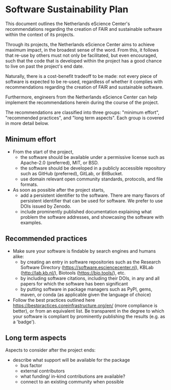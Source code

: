 Software Sustainability Plan
============================

This document outlines the Netherlands eScience Center's recommendations
regarding the creation of FAIR and sustainable software within the context of
its projects.

Through its projects, the Netherlands eScience Center aims to achieve maximum
impact, in the broadest sense of the word. From this, it follows that re-use by
others must not only be facilitated, but even encouraged, such that the code
that is developed within the project has a good chance to live on past the
project's end date.

Naturally, there is a cost-benefit tradeoff to be made: not every piece of
software is expected to be re-used, regardless of whether it complies with
recommendations regarding the creation of FAIR and sustainable software.

Furthermore, engineers from the Netherlands eScience Center can help implement
the recommendations herein during the course of the project.

The recommendations are classified into three groups: "minimum effort",
"recommended practices", and "long term aspects". Each group is covered in more
detail below.

Minimum effort
--------------

- From the start of the project,
    - the software should be available under a permissive license such as
      Apache-2.0 (preferred), MIT, or BSD.
    - the software should be developed in a publicly accessible repository such
      as GitHub (preferred), GitLab, or BitBucket.
    - use domain relevant open community standards, protocols, and file formats.
- As soon as possible after the project starts,
    - add a persistent identifier to the software. There are many flavors of
      persistent identifier that can be used for software. We prefer to use
      DOIs issued by Zenodo.
    - include prominently published documentation explaining what problem the
      software addresses, and showcasing the software with examples.

Recommended practices
---------------------

- Make sure your software is findable by search engines and humans alike:
    - by creating an entry in software repositories such as the Research
      Software Directory (https://software.esciencecenter.nl), KBLab
      (http://lab.kb.nl/), Biotools (https://bio.tools/), etc.
    - by including software citations, including their DOIs, in any and all
      papers for which the software has been significant
    - by putting software in package managers such as PyPI, gems, maven, or
      conda (as applicable given the language of choice)
- Follow the best practices outlined here
  https://bestpractices.coreinfrastructure.org/en/ (more compliance is better),
  or from an equivalent list. Be transparent in the degree to which your
  software is compliant by prominently publishing the results (e.g. as a
  'badge').

Long term aspects
-----------------

Aspects to consider after the project ends:

- describe what support will be available for the package
    - bus factor
    - external contributors
    - what funding/ in-kind contributions are available?
    - connect to an existing community when possible


